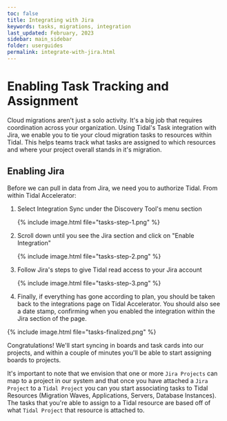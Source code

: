 ```yaml
---
toc: false
title: Integrating with Jira
keywords: tasks, migrations, integration
last_updated: February, 2023
sidebar: main_sidebar
folder: userguides
permalink: integrate-with-jira.html
---
```



# Enabling Task Tracking and Assignment

Cloud migrations aren't just a solo activity. It's a big job that
requires coordination across your organization. Using Tidal's Task
integration with Jira, we enable you to tie your cloud migration tasks
to resources within Tidal. This helps teams track what tasks are
assigned to which resources and where your project overall stands in
it's migration.



## Enabling Jira

Before we can pull in data from Jira, we need you to
authorize Tidal.
From within Tidal Accelerator:

1.  Select Integration Sync under the Discovery Tool's menu section
    
    {% include image.html file="tasks-step-1.png" %}
    
2.  Scroll down until you see the Jira section and click on "Enable
    Integration"
    
    {% include image.html file="tasks-step-2.png" %}
        
3.  Follow Jira's steps to give Tidal read access to your Jira account
    
    {% include image.html file="tasks-step-3.png" %}
            
4.  Finally, if everything has gone according to plan, you should be
    taken back to the integrations page on Tidal Accelerator. You
    should also see a date stamp, confirming when you enabled the
    integration within the Jira section of the page.

{% include image.html file="tasks-finalized.png" %}

Congratulations! We'll start syncing in boards and task cards into our
projects, and within a couple of minutes you'll be able to start
assigning boards to projects.

It's important to note that we envision that one or more `Jira
Projects` can map to a project in our system and that once you have
attached a `Jira Project` to a `Tidal Project` you can you start
associating tasks to Tidal Resources (Migration Waves, Applications,
Servers, Database Instances). The tasks that you're able to assign to
a Tidal resource are based off of what `Tidal Project` that resource
is attached to.
